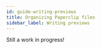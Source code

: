 ```yaml
---
id: guide-writing-previews
title: Organizing Paperclip files
sidebar_label: Writing previews
---
```


Still a work in progress!
